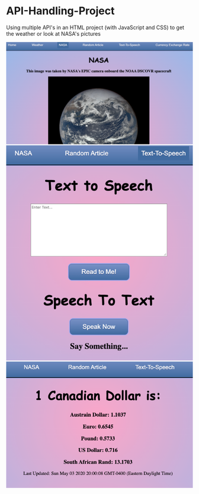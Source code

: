 # API-Handling-Project
Using multiple API's in an HTML project (with JavaScript and CSS) to get the weather or look at NASA's pictures

<img src="Images/1.png">
<img src="Images/2.png">
<img src="Images/3.png">
